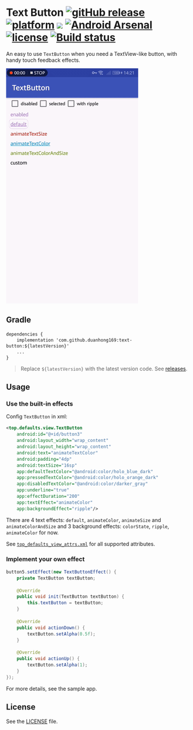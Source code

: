 # Text Button [![gitHub release](https://img.shields.io/github/release/duanhong169/TextButton.svg?style=social)](https://github.com/duanhong169/TextButton/releases) [![platform](https://img.shields.io/badge/platform-android-brightgreen.svg)](https://developer.android.com/index.html) <a target="_blank" href="https://android-arsenal.com/api?level=14"><img src="https://img.shields.io/badge/API-14%2B-brightgreen.svg?style=flat"></a> [![Android Arsenal](https://img.shields.io/badge/Android%20Arsenal-TextButton-green.svg?style=flat)](https://android-arsenal.com/details/1/6998) [![license](https://img.shields.io/badge/license-Apache%202-green.svg)](https://github.com/duanhong169/TextButton/blob/master/LICENSE) [![Build status](https://build.appcenter.ms/v0.1/apps/11265091-9854-4788-9202-8386c553ece6/branches/master/badge)](https://appcenter.ms)

An easy to use `TextButton` when you need a TextView-like button, with handy touch feedback effects.

![screen-record](art/screen-record.gif)

## Gradle

```
dependencies {
    implementation 'com.github.duanhong169:text-button:${latestVersion}'
    ...
}
```

> Replace `${latestVersion}` with the latest version code. See [releases](https://github.com/duanhong169/TextButton/releases).

## Usage

### Use the built-in effects

Config `TextButton` in xml:

```xml
<top.defaults.view.TextButton
    android:id="@+id/button3"
    android:layout_width="wrap_content"
    android:layout_height="wrap_content"
    android:text="animateTextColor"
    android:padding="4dp"
    android:textSize="16sp"
    app:defaultTextColor="@android:color/holo_blue_dark"
    app:pressedTextColor="@android:color/holo_orange_dark"
    app:disabledTextColor="@android:color/darker_gray"
    app:underline="true"
    app:effectDuration="200"
    app:textEffect="animateColor"
    app:backgroundEffect="ripple"/>
```

There are 4 text effects: `default`, `animateColor`, `animateSize` and `animateColorAndSize` and 3 background effects: `colorState`, `ripple`, `animateColor` for now.

See [`top_defaults_view_attrs.xml`](./text-button/src/main/res/values/top_defaults_view_attrs.xml) for all supported attributes.

### Implement your own effect

```java
button5.setEffect(new TextButtonEffect() {
    private TextButton textButton;

    @Override
    public void init(TextButton textButton) {
        this.textButton = textButton;
    }

    @Override
    public void actionDown() {
        textButton.setAlpha(0.5f);
    }

    @Override
    public void actionUp() {
        textButton.setAlpha(1);
    }
});
```

For more details, see the sample app.

## License

See the [LICENSE](./LICENSE) file.
